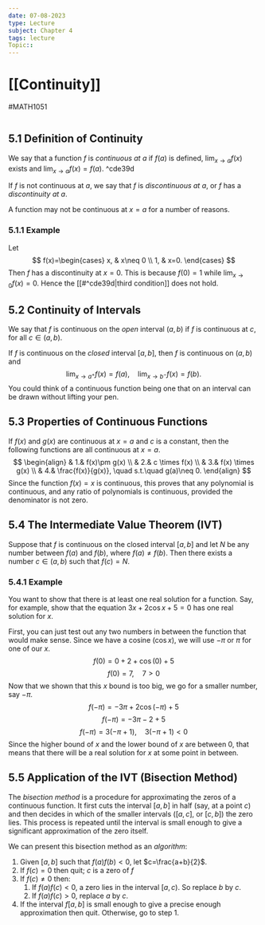 ```yaml
---
date: 07-08-2023
type: Lecture
subject: Chapter 4
tags: lecture
Topic:: 
---
```

# [[Continuity]]
#MATH1051 

```toc
```


## 5.1 Definition of Continuity
We say that a function $f$ is *continuous at* $a$ if $f(a)$ is defined, $\lim_{ x \to a }f(x)$ exists and $\lim_{ x \to a }f(x)=f(a)$. ^cde39d

If $f$ is not continuous at $a$, we say that $f$ is *discontinuous at* $a$, or $f$ has a *discontinuity at* $a$.

A function may not be continuous at $x=a$ for a number of reasons.

### 5.1.1 Example

Let
$$
f(x)=\begin{cases}
x, & x\neq 0  \\
1, & x=0. 
\end{cases}
$$
Then $f$ has a discontinuity at $x=0$. This is because $f(0)=1$ while $\lim_{ x \to 0 }f(x)=0$. Hence the [[#^cde39d|third condition]] does not hold.

## 5.2 Continuity of Intervals

We say that $f$ is continuous on the *open* interval $(a,b)$ if $f$ is continuous at $c$, for all $c \in (a,b)$.

If $f$ is continuous on the *closed* interval $[a,b]$, then $f$ is continuous on $(a,b)$ and 
$$
\lim_{ x \to a^+ } f(x)=f(a), \quad \lim_{ x \to b^- } f(x)=f(b).
$$
You could think of a continuous function being one that on an interval can be drawn without lifting your pen.

## 5.3 Properties of Continuous Functions

If $f(x)$ and $g(x)$ are continuous at $x=a$ and $c$ is a constant, then the following functions are all continuous at $x=a$.
$$
\begin{align}
  & 1.& f(x)\pm g(x) \\
  & 2.& c \times f(x) \\
  & 3.& f(x) \times g(x) \\
  & 4.& \frac{f(x)}{g(x)}, \quad s.t.\quad g(a)\neq 0.
\end{align}
$$
Since the function $f(x)=x$ is continuous, this proves that any polynomial is continuous, and any ratio of polynomials is continuous, provided the denominator is not zero.

## 5.4 The Intermediate Value Theorem (IVT)

Suppose that $f$ is continuous on the closed interval $[a,b]$ and let $N$ be any number between $f(a)$ and $f(b)$, where $f(a)\neq f(b)$. Then there exists a number $c \in (a,b)$ such that $f(c)=N$.

### 5.4.1 Example

You want to show that there is at least one real solution for a function. Say, for example, show that the equation  $3x+2\cos x+5=0$ has one real solution for $x$.

First, you can just test out any two numbers in between the function that would make sense. Since we have a cosine ($\cos x$), we will use $-\pi$ or $\pi$ for one of our $x$.
$$
f(0) = 0+2+\cos(0)+5
$$
$$
f(0)=7,\quad 7>0
$$
Now that we shown that this $x$ bound is too big, we go for a smaller number, say $-\pi$.
$$
f(-\pi) = -3\pi+2\cos(-\pi)+5
$$
$$
f(-\pi)=-3\pi-2+5
$$
$$
f(-\pi) = 3(-\pi+1), \quad 3(-\pi+1)<0
$$
Since the higher bound of $x$ and the lower bound of $x$ are between 0, that means that there will be a real solution for $x$ at some point in between.

## 5.5 Application of the IVT (Bisection Method)
The *bisection method* is a procedure for approximating the zeros of a continuous function. It first cuts the interval $[a,b]$ in half (say, at a point $c$) and then decides in which of the smaller intervals ($[a,c]$, or $[c,b]$) the zero lies. This process is repeated until the interval is small enough to give a significant approximation of the zero itself.

We can present this bisection method as an *algorithm*:

1. Given $[a,b]$ such that $f(a)f(b)<0$, let $c=\frac{a+b}{2}$.
2. If $f(c)=0$ then quit; $c$ is a zero of $f$
3. If $f(c)\neq 0$ then:
	1. If $f(a)f(c)<0$, a zero lies in the interval $[a,c)$. So replace $b$ by $c$.
	2. If $f(a)f(c)>0$, replace $a$ by $c$.
4. If the interval $f[a,b]$ is small enough to give a precise enough approximation then quit. Otherwise, go to step 1.
